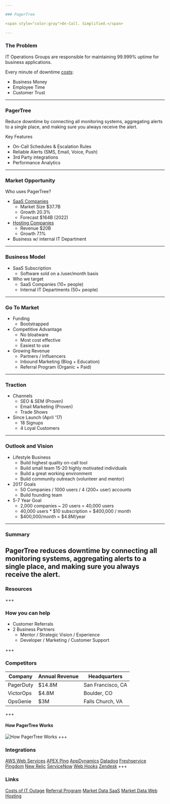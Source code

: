 ```yaml
---

### PagerTree

<span style="color:gray">On-Call. Simplified.</span>

---
```


### The Problem

IT Operations Groups are responsible for maintaining 99.999% uptime for business applications.

Every minute of downtime [costs](https://pagertree.com/wp-content/uploads/2017/06/cost-of-it-outage.pdf):
* Business Money
* Employee Time
* Customer Trust


---

### PagerTree

Reduce downtime by connecting all monitoring systems, aggregating alerts to a single place, and making sure you always receive the alert.

Key Features
* On-Call Schedules & Escalation Rules
* Reliable Alerts (SMS, Email, Voice, Push)
* 3rd Party integrations
* Performance Analytics

---

### Market Opportunity

Who uses PagerTree?
* [SaaS Companies](http://www.ironpaper.com/webintel/articles/saas-market-size-forecast/)
  * Market Size $37.7B
  * Growth 20.3%
  * Forecast $164B (2022)
* [Hosting Companies](https://www.ibisworld.com/industry-trends/specialized-market-research-reports/technology/computer-services/internet-hosting-services.html)
  * Revenue $20B
  * Growth 7.1%
* Business w/ internal IT Department

---

### Business Model

* SaaS Subscription
  * Software sold on a /user/month basis
* Who we target
  * SaaS Companies (10+ people)
  * Internal IT Departments (50+ people)

---

### Go To Market

* Funding
  - Bootstrapped
* Competitive Advantage
  * No bloatware
  * Most cost effective
  * Easiest to use
* Growing Revenue
  * Partners / Influencers
  * Inbound Marketing (Blog + Education)
  * Referral Program (Organic + Paid)

---

### Traction
* Channels
  * SEO & SEM (Proven)
  * Email Marketing (Proven)
  * Trade Shows
* Since Launch (April '17)
  * 18 Signups
  * 4 Loyal Customers

---

### Outlook and Vision

* Lifestyle Business
  * Build highest quality on-call tool
  * Build small team 15-20 highly motivated individuals
  * Build a great working environment
  * Build community outreach (volunteer and mentor)
* 2017 Goals
  * 50 Companies / 1000 users / 4 (200+ user) accounts
  * Build founding team
* 5-7 Year Goal
  * 2,000 companies ~ 20 users = 40,000 users
  * 40,000 users * $10 subscription = $400,000 / month
  * $400,000/month = $4.8M/year

---

### Summary

PagerTree reduces downtime by connecting all monitoring systems, aggregating alerts to a single place, and making sure you always receive the alert.
---

### Resources

+++
### How you can help
* Customer Referrals
* 2 Business Partners
  * Mentor / Strategic Vision / Experience
  * Developer / Marketing / Customer Support

+++
### Competitors
Company | Annual Revenue | Headquarters
--------|----------------| ------------
PagerDuty | $14.8M | San Francisco, CA
VictorOps | $4.8M | Boulder, CO
OpsGenie | $3M | Falls Church, VA
+++
#### How PagerTree Works

![How PagerTree Works](https://cdn.pagertree.com/wp-content/uploads/2015/10/info_graphic_2x-1024x482.png)
+++

### Integrations
[AWS Web Services](https://cdn.pagertree.com/wp-content/uploads/2017/03/aws-cropped.png)
[APEX Ping](https://cdn.pagertree.com/wp-content/uploads/2017/03/apexping-cropped-1.png)
[AppDynamics](https://cdn.pagertree.com/wp-content/uploads/2017/03/appdynamics-cropped.png)
[Datadog](https://cdn.pagertree.com/wp-content/uploads/2017/03/datadog-logo-512-150.png)
[Freshservice](https://cdn.pagertree.com/wp-content/uploads/2017/03/freshservice_logo.jpg)
[Pingdom](https://cdn.pagertree.com/wp-content/uploads/2017/03/pingdom-cropped.png)
[New Relic](https://cdn.pagertree.com/wp-content/uploads/2017/03/newrelic-logo-cropped.png)
[ServiceNow](https://cdn.pagertree.com/wp-content/uploads/2017/03/servicenow_logo_1.jpg)
[Web Hooks](https://cdn.pagertree.com/wp-content/uploads/2017/05/webhook-logo.png)
[Zendesk](https://cdn.pagertree.com/wp-content/uploads/2015/10/zendesk-logo-cropped.png)
+++

### Links
[Costs of IT Outage](https://pagertree.com/wp-content/uploads/2017/06/cost-of-it-outage.pdf)
[Referral Program](https://pagertree.com/referral-program/)
[Market Data SaaS](http://www.ironpaper.com/webintel/articles/saas-market-size-forecast/)
[Market Data Web Hosting](https://www.ibisworld.com/industry-trends/specialized-market-research-reports/technology/computer-services/internet-hosting-services.html)
